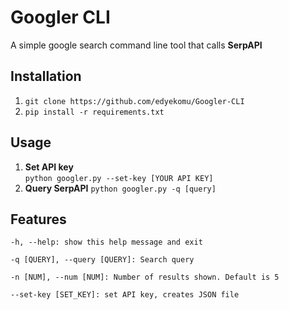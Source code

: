 # Googler CLI

A simple google search command line tool that calls **SerpAPI**

## Installation
1. `git clone https://github.com/edyekomu/Googler-CLI`
2. `pip install -r requirements.txt`

## Usage
1. **Set API key**  
`python googler.py --set-key [YOUR API KEY]`
2. **Query SerpAPI**
`python googler.py -q [query]`

## Features
`-h, --help: show this help message and exit`  

`-q [QUERY], --query [QUERY]: Search query`  

`-n [NUM], --num [NUM]: Number of results shown. Default is 5`  

`--set-key [SET_KEY]: set API key, creates JSON file`  
